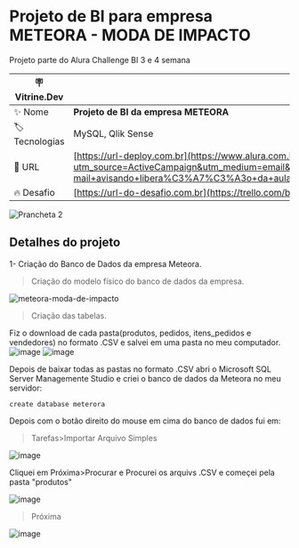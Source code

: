 # Projeto de BI para empresa METEORA - MODA DE IMPACTO

Projeto parte do Alura Challenge BI 3 e 4 semana

| :placard: Vitrine.Dev |     |
| -------------  | --- |
| :sparkles: Nome        | **Projeto de BI da empresa METEORA**
| :label: Tecnologias | MySQL, Qlik Sense
| :rocket: URL         | [https://url-deploy.com.br](https://www.alura.com.br/challenges/bi-3/semana-03-04-financeiro-empreendendo-dados-comercio-online?utm_source=ActiveCampaign&utm_medium=email&utm_content=%5BChallenge+BI%5D+%C3%9Altimos+desafios+no+ar%2C++FIRSTNAME++%E2%9C%85&utm_campaign=%5BCHALLANGE%5D+%28BI+-+3%C2%AA+ed+%29+E-mail+avisando+libera%C3%A7%C3%A3o+da+aula+03e04+%2B+convite+live+revis%C3%A3o+de+c%C3%B3digo&vgo_ee=aze3E7l1gxtnsu8AnmZeprYY%2Fzumqtc%2B%2Bv737AI3v%2FTB608%3D%3AJzgl9M%2FxDL3YTdrLxMcH67t1apCbsRZ%2F)
| :fire: Desafio     | [https://url-do-desafio.com.br](https://trello.com/b/dlXn3nuM/challenge-bi-semana-3-e-4)

![Prancheta 2](https://github.com/PedroMoeziaJr/Meteora-Projeto-de-BI/assets/112977342/f9a558a9-120e-4f5d-bec7-4c470e57afe4#vitrinedev)


## Detalhes do projeto

1- Criação do Banco de Dados da empresa Meteora.

>Criação do modelo físico do banco de dados da empresa.

![meteora-moda-de-impacto](https://github.com/PedroMoeziaJr/Meteora-Projeto-de-BI/assets/112977342/bb915142-e440-4193-9ec3-b94c29c3c70c)
 
>Criação das tabelas.

Fiz o download de cada pasta(produtos, pedidos, itens_pedidos e vendedores) no formato .CSV e salvei em uma pasta no meu computador.
![image](https://github.com/PedroMoeziaJr/Meteora-Projeto-de-BI/assets/112977342/6b4ab758-360c-4adc-92e3-50b0a730974f)
![image](https://github.com/PedroMoeziaJr/Meteora-Projeto-de-BI/assets/112977342/1f4de862-6401-42cf-80d4-e68375bbd4fa)

Depois de baixar todas as pastas no formato .CSV abri o Microsoft SQL Server Managemente Studio e criei o banco de dados da Meteora no meu servidor:

	create database meterora

Depois com o botão direito do mouse em cima do banco de dados fui em:
>Tarefas>Importar Arquivo Simples

![image](https://github.com/PedroMoeziaJr/Meteora-Projeto-de-BI/assets/112977342/d742855d-2d5b-4241-b8f2-ad02cca5b7af)

Cliquei em Próxima>Procurar e Procurei os arquivs .CSV e começei pela pasta "produtos"

![image](https://github.com/PedroMoeziaJr/Meteora-Projeto-de-BI/assets/112977342/2169c7c6-ba8b-4d0e-bcd6-0fc0284346f0)

>Próxima

![image](https://github.com/PedroMoeziaJr/Meteora-Projeto-de-BI/assets/112977342/f1e67847-4b63-42c5-99da-4809af6d2f06)



  
  







